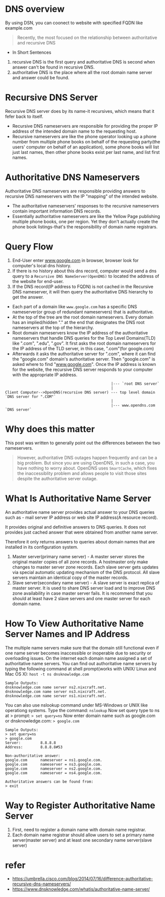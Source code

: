 # DNS overview
By using DSN, you can coonect to website with specified FQDN like example.com

> Recently, the most focused on the relationship between authoritative and recursive DNS

- In Short Sentences
1. recursive DNS is the first query and authoritative DNS is second when answer can't be found in recursive DNS.
2. authoritative DNS is the place where all the root domain name server and answer could be found.


# Recursive DNS Server
Recursive DNS server does by its name-it recursives, which means that it fefer back to itself.
- Recursive DNS nameservers are responsible for providing the proper IP address of the intended domain name to the requesting host.
- Recursive nameservers are like the phone operator looking up a phone number from multiple phone books on behalf of the requesting party(the users' computer on behalf of an application), some phone books will list just last names, then other phone books exist per last name, and list first names.



# Authoritative DNS Nameservers
Authoritative DNS nameservers are responsible providing answers to recursive DNS nameservers with the IP "mapping" of the intended website.
- The authoritative nameservers' responses to the recursive nameservers contain important information DNS records.
- Essentially authoritative nameservers are like the Yellow Page publishing multiple phone books, one per region. Yet they don't actually create the phone book listings-that's the responsibility of domain name registrars.


# Query Flow
1. End-User enter www.google.com in browser, browser look for computer's local dns history.
2. If there is no history about this dns record, computer would send a dns query to a `Recursive DNS NameServer(OpenDNS)` to located the address of the website for end-user.
3. If the DNS record(IP address to FQDN) is not cached in the Recursive DNS nameserver, it will then query the authoritative DNS hierarchy to get the answer.

- Each part of a domain like `www.google.com` has a specific DNS nameserver(or group of redundant nameservers) that is authoritative.
- At the top of the tree are the root domain nameservers. Every domain has an implied/hidden "." at the end that designates the DNS root nameservers at the top of the hierarchy.
- Root domain nameservers know the IP address of the authoritative nameservers that handle DNS queries for the Top Level Domains(TLD) like ".com", ".edu", ".gov". It first asks the root domain nameservers for the IP address of the TLD server, in this case, ".com"(for google.com)
- Afterwards it asks the authoritative server for ".com", where it can find the "google.com" domain's authoritative server. Then "google.com" is asked where to find "www.google.com". Once the IP address is known for the website, the recursive DNS server responds to your computer with the appropriate IP address.

```
                                                |--- `root DNS server`
                                                |
Client Computer-->OpenDNS(recursive DNS server) --- top level domain `DNS server for ".COM"`
                                                |
                                                |--- www.opendns.com `DNS server`
```

# Why does this matter
This post was written to generally point out the differences between the two nameservers.
> However, authoritative DNS outages happen frequently and can be a big problem. But since you are using OpenDNS, in such a case, you have nothing to worry about. OpenDNS uses `SmartCache`, which fixes the inaccessiblity problem and allows people to visit those sites despite the authoritative server outage.


# What Is Authoritative Name Server
An authoritative name server provides actual answer to your DNS queries such as - mail server IP address or web site IP address(A resource record).

It provides original and definitive answers to DNS queries. It does not provides just cached answer that were obtained from another name server.

Therefore it only returns answers to queries about domain names that are installed in its configuration system.

1. Master server(primary name server) - A master server stores the original master copies of all zone records. A hostmaster only make changes to master server zone records. Each slave server gets updates via special automatic updating mechanism of the DNS protocol. All slave servers maintain an identical copy of the master records.
2. Slave server(secondary name server) - A slave server is exact replica of master server. It is used to share DNS server load and to improve DNS zone availability in case master server fails. It is recommend that you should at least have 2 slave servers and one master server for each domain name.

# How To View Authoritative Name Server Names and IP Address
The multiple name servers make sure that the domain still functional even if one name server becomes inaccessible or inoperable due to security or overloading issues. On the internet each domain name assigned a set of authoritative name servers. You can find out authoritative name servers by typing the following command at shell prompt(works with UNIX/ Linux and Mac OS X):
`host -t ns dnsknowledge.com`
```
Sample Outputs:
dnsknowledge.com name server ns2.nixcraft.net.
dnsknowledge.com name server ns3.nixcraft.net.
dnsknowledge.com name server ns1.nixcraft.net.
```
You can also use nslookup command under MS-Windows or UNIX like operationg systems. Type the command:
`nslookup`
Now set query type to ns at > prompt:
`> set query=ns`
Now enter domain name such as google.com or dnsknowledge.com:
`> google.com`
```
Sample Outputs:
> set query=ns
> google.com
Server:         8.8.8.8
Address:        8.8.8.8#53

Non-authoritative answer:
google.com      nameserver = ns1.google.com.
google.com      nameserver = ns3.google.com.
google.com      nameserver = ns2.google.com.
google.com      nameserver = ns4.google.com.

Authoritative answers can be found from:
> exit
```

# Way to Register Authoritative Name Server
1. First, need to register a domain name with domain name registrar.
2. Each domain name registrar should allow users to set a primary name server(master server) and at least one secondary name server(slave server)



# refer
- https://umbrella.cisco.com/blog/2014/07/16/difference-authoritative-recursive-dns-nameservers/
- https://www.dnsknowledge.com/whatis/authoritative-name-server/